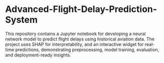 # Advanced-Flight-Delay-Prediction-System
This repository contains a Jupyter notebook for developing a neural network model to predict flight delays using historical aviation data. The project uses SHAP for interpretability, and an interactive widget for real-time predictions, demonstrating preprocessing, model training, evaluation, and deployment-ready insights.
